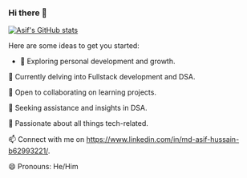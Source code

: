 ### Hi there 👋


[![Asif's GitHub stats](https://github-readme-stats.vercel.app/api?username=mdasif602&show_icons=true&theme=synthwave&hide=issues)](https://github.com/mdasif602/github-readme-stats)

Here are some ideas to get you started:

- 🔭 Exploring personal development and growth.

🌱 Currently delving into Fullstack development and DSA.

👯 Open to collaborating on learning projects.

🤔 Seeking assistance and insights in DSA.

💬 Passionate about all things tech-related.

📫 Connect with me on https://www.linkedin.com/in/md-asif-hussain-b62993221/.

😄 Pronouns: He/Him


